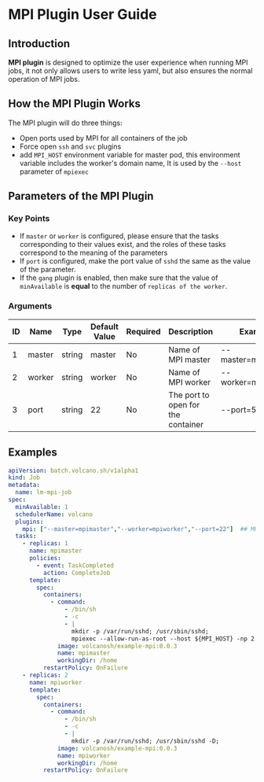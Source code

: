 # MPI Plugin User Guide

## Introduction

**MPI plugin** is designed to optimize the user experience when running MPI jobs, it not only allows users to write less yaml, but also ensures the normal operation of MPI jobs.

## How the MPI Plugin Works

The MPI plugin will do three things:

* Open ports used by MPI for all containers of the job
* Force open `ssh` and `svc` plugins
* add `MPI_HOST` environment variable for master pod, this environment variable includes the worker's domain name, It is used by the `--host` parameter of `mpiexec`

## Parameters of the MPI Plugin

### Key Points

* If `master` or `worker` is configured, please ensure that the tasks corresponding to their values exist, and the roles of these tasks correspond to the meaning of the parameters
* If `port` is configured, make the port value of `sshd` the same as the value of the parameter.
* If the `gang` plugin is enabled, then make sure that the value of `minAvailable` is **equal** to the number of `replicas of the worker`.

### Arguments

| ID   | Name   | Type   | Default Value | Required | Description                        | Example            |
| ---- | ------ | ------ | ------------- | -------- | ---------------------------------- | ------------------ |
| 1    | master | string | master        | No       | Name of MPI master                 | --master=mpimaster |
| 2    | worker | string | worker        | No       | Name of MPI worker                 | --worker=mpiworker |
| 3    | port   | string | 22            | No       | The port to open for the container | --port=5000        |

## Examples

```yaml
apiVersion: batch.volcano.sh/v1alpha1
kind: Job
metadata:
  name: lm-mpi-job
spec:
  minAvailable: 1
  schedulerName: volcano
  plugins:
    mpi: ["--master=mpimaster","--worker=mpiworker","--port=22"]  ## MPI plugin register
  tasks:
    - replicas: 1
      name: mpimaster
      policies:
        - event: TaskCompleted
          action: CompleteJob
      template:
        spec:
          containers:
            - command:
                - /bin/sh
                - -c
                - |
                  mkdir -p /var/run/sshd; /usr/sbin/sshd;
                  mpiexec --allow-run-as-root --host ${MPI_HOST} -np 2 mpi_hello_world;
              image: volcanosh/example-mpi:0.0.3
              name: mpimaster
              workingDir: /home
          restartPolicy: OnFailure
    - replicas: 2
      name: mpiworker
      template:
        spec:
          containers:
            - command:
                - /bin/sh
                - -c
                - |
                  mkdir -p /var/run/sshd; /usr/sbin/sshd -D;
              image: volcanosh/example-mpi:0.0.3
              name: mpiworker
              workingDir: /home
          restartPolicy: OnFailure
```


